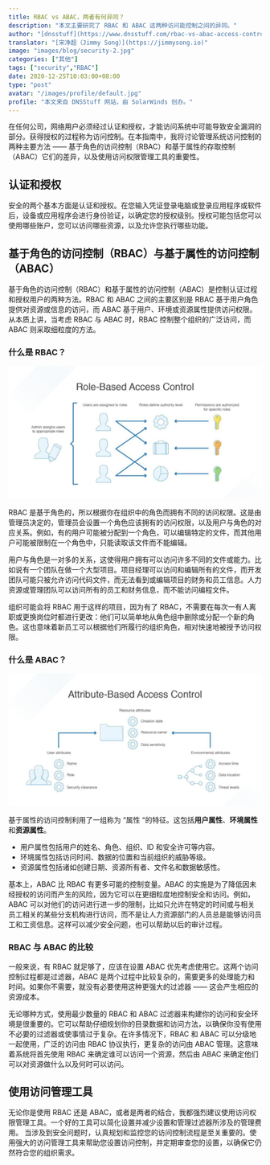 ```yaml
---
title: RBAC vs ABAC，两者有何异同？
description: "本文主要研究了 RBAC 和 ABAC 这两种访问能控制之间的异同。"
author: "[dnsstuff](https://www.dnsstuff.com/rbac-vs-abac-access-control)"
translator: "[宋净超（Jimmy Song）](https://jimmysong.io)"
image: "images/blog/security-2.jpg"
categories: ["其他"]
tags: ["security","RBAC"]
date: 2020-12-25T10:03:00+08:00
type: "post"
avatar: "/images/profile/default.jpg"
profile: "本文来自 DNSStuff 网站，由 SolarWinds 创办。"
---
```


在任何公司，网络用户必须经过认证和授权，才能访问系统中可能导致安全漏洞的部分。获得授权的过程称为访问控制。在本指南中，我将讨论管理系统访问控制的两种主要方法 —— 基于角色的访问控制（RBAC）和基于属性的存取控制（ABAC）它们的差异，以及使用访问权限管理工具的重要性。

## 认证和授权

安全的两个基本方面是认证和授权。在您输入凭证登录电脑或登录应用程序或软件后，设备或应用程序会进行身份验证，以确定您的授权级别。授权可能包括您可以使用哪些账户，您可以访问哪些资源，以及允许您执行哪些功能。

## 基于角色的访问控制（RBAC）与基于属性的访问控制（ABAC）

基于角色的访问控制（RBAC）和基于属性的访问控制（ABAC）是控制认证过程和授权用户的两种方法。RBAC 和 ABAC 之间的主要区别是 RBAC 基于用户角色提供对资源或信息的访问，而 ABAC 基于用户、环境或资源属性提供访问权限。从本质上讲，当考虑 RBAC 与 ABAC 时，RBAC 控制整个组织的广泛访问，而 ABAC 则采取细粒度的方法。

### 什么是 RBAC？

![](0081Kckwly1gm04pyv4mtj30sg0ewgmd.jpg)

RBAC 是基于角色的，所以根据你在组织中的角色而拥有不同的访问权限。这是由管理员决定的，管理员会设置一个角色应该拥有的访问权限，以及用户与角色的对应关系。例如，有的用户可能被分配到一个角色，可以编辑特定的文件，而其他用户可能被限制在一个角色中，只能读取该文件而不能编辑。

用户与角色是一对多的关系，这使得用户拥有可以访问许多不同的文件或能力。比如说有一个团队在做一个大型项目。项目经理可以访问和编辑所有的文件，而开发团队可能只被允许访问代码文件，而无法看到或编辑项目的财务和员工信息。人力资源或管理团队可以访问所有的员工和财务信息，而不能访问编程文件。

组织可能会将 RBAC 用于这样的项目，因为有了 RBAC，不需要在每次一有人离职或更换岗位时都进行更改：他们可以简单地从角色组中删除或分配一个新的角色。这也意味着新员工可以根据他们所履行的组织角色，相对快速地被授予访问权限。

### 什么是 ABAC？

![](0081Kckwly1gm04qu9t1ej30sg0ewq3m.jpg)

基于属性的访问控制利用了一组称为 “属性 “的特征。这包括**用户属性**、**环境属性**和**资源属性**。

- 用户属性包括用户的姓名、角色、组织、ID 和安全许可等内容。
- 环境属性包括访问时间、数据的位置和当前组织的威胁等级。
- 资源属性包括诸如创建日期、资源所有者、文件名和数据敏感性。

基本上，ABAC 比 RBAC 有更多可能的控制变量。ABAC 的实施是为了降低因未经授权的访问而产生的风险，因为它可以在更细粒度地控制安全和访问。例如，ABAC 可以对他们的访问进行进一步的限制，比如只允许在特定的时间或与相关员工相关的某些分支机构进行访问，而不是让人力资源部门的人员总是能够访问员工和工资信息。这样可以减少安全问题，也可以帮助以后的审计过程。

### RBAC 与 ABAC 的比较

一般来说，有 RBAC 就足够了，应该在设置 ABAC 优先考虑使用它。这两个访问控制过程都是过滤器，ABAC 是两个过程中比较复杂的，需要更多的处理能力和时间。如果你不需要，就没有必要使用这种更强大的过滤器 —— 这会产生相应的资源成本。

无论哪种方式，使用最少数量的 RBAC 和 ABAC 过滤器来构建你的访问和安全环境是很重要的。它可以帮助仔细规划你的目录数据和访问方法，以确保你没有使用不必要的过滤器或使事情过于复杂。在许多情况下，RBAC 和 ABAC 可以分级地一起使用，广泛的访问由 RBAC 协议执行，更复杂的访问由 ABAC 管理。这意味着系统将首先使用 RBAC 来确定谁可以访问一个资源，然后由 ABAC 来确定他们可以对资源做什么以及何时可以访问。

## 使用访问管理工具

无论你是使用 RBAC 还是 ABAC，或者是两者的结合，我都强烈建议使用访问权限管理工具。一个好的工具可以简化设置并减少设置和管理过滤器所涉及的管理费用。 当涉及到安全问题时，认真规划和监控您的访问控制流程是至关重要的。使用强大的访问管理工具来帮助您设置访问控制，并定期审查您的设置，以确保它仍然符合您的组织需求。
